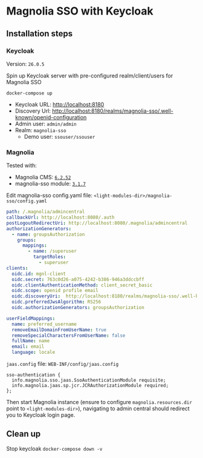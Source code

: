 # Magnolia SSO with Keycloak

## Installation steps

### Keycloak

Version: `26.0.5`

Spin up Keycloak server with pre-configured realm/client/users for Magnolia SSO

```
docker-compose up
```

- Keycloak URL: [http://localhost:8180](http://localhost:8180)
- Discovery Url: [http://localhost:8180/realms/magnolia-sso/.well-known/openid-configuration](http://localhost:8180/realms/magnolia-sso/.well-known/openid-configuration)
- Admin user: `admin/admin`
- Realm: `magnolia-sso`
  * Demo user: `ssouser/ssouser`

### Magnolia 

Tested with:
- Magnolia CMS: [`6.2.52`](https://docs.magnolia-cms.com/product-docs/6.2/releases/release-notes-for-magnolia-cms-6.2.52/)
- magnolia-sso module: [`3.1.7`](https://docs.magnolia-cms.com/magnolia-sso/3.1.7/index.html)

Edit magnolia-sso config.yaml file: `<light-modules-dir>/magnolia-sso/config.yaml`

```yaml
path: /.magnolia/admincentral
callbackUrl: http://localhost:8080/.auth
postLogoutRedirectUri: http://localhost:8080/.magnolia/admincentral
authorizationGenerators:
  - name: groupsAuthorization
    groups:
      mappings:
        - name: /superuser
          targetRoles:
            - superuser
clients:
  oidc.id: mgnl-client
  oidc.secret: 763c0d26-a075-4242-b386-946a3ddccbff
  oidc.clientAuthenticationMethod: client_secret_basic
  oidc.scope: openid profile email
  oidc.discoveryUri:  http://localhost:8180/realms/magnolia-sso/.well-known/openid-configuration
  oidc.preferredJwsAlgorithm: RS256
  oidc.authorizationGenerators: groupsAuthorization

userFieldMappings:
  name: preferred_username
  removeEmailDomainFromUserName: true
  removeSpecialCharactersFromUserName: false
  fullName: name
  email: email
  language: locale
```

`jaas.config` file: `WEB-INF/config/jaas.config`

```
sso-authentication {
  info.magnolia.sso.jaas.SsoAuthenticationModule requisite;
  info.magnolia.jaas.sp.jcr.JCRAuthorizationModule required;
};
```

Then start Magnolia instance (ensure to configure `magnolia.resources.dir` point to `<light-modules-dir>`), navigating to admin central should redirect you to Keycloak login page.

## Clean up 

Stop keycloak `docker-compose down -v`
